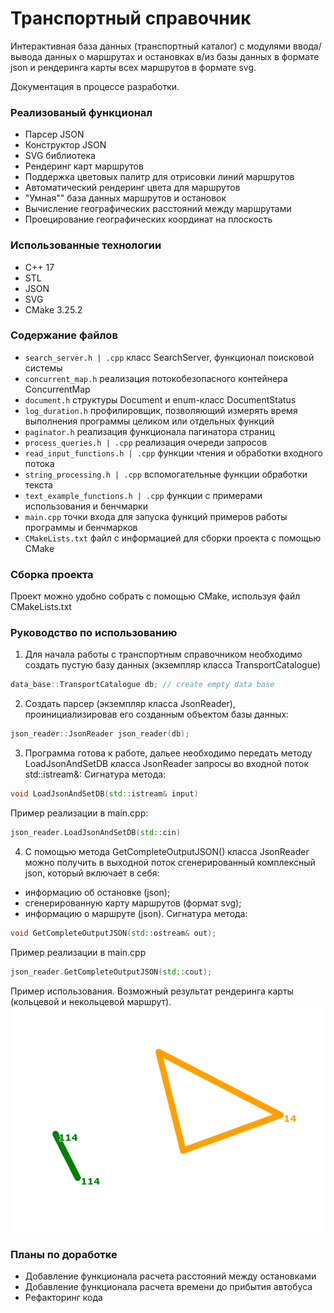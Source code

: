 # Транспортный справочник
Интерактивная база данных (транспортный каталог) с модулями ввода/вывода данных о маршрутах и остановках в/из базы данных в формате json и рендеринга карты всех маршрутов в формате svg.

Документация в процессе разработки.

### Реализованый функционал
- Парсер JSON
- Конструктор JSON
- SVG библиотека
- Рендеринг карт маршрутов
- Поддержка цветовых палитр для отрисовки линий маршрутов
- Автоматический рендеринг цвета для маршрутов
- "Умная"" база данных маршрутов и остановок
- Вычисление географических расстояний между маршрутами
- Проецирование географических координат на плоскость

### Использованные технологии
- C++ 17
- STL
- JSON
- SVG
- CMake 3.25.2

### Содержание файлов
- `search_server.h | .cpp` класс SearchServer, функционал поисковой системы
- `concurrent_map.h` реализация потокобезопасного контейнера ConcurrentMap
- `document.h` структуры Document и enum-класс DocumentStatus
- `log_duration.h` профилировщик, позволяющий измерять время выполнения программы целиком или отдельных функций
- `paginator.h` реализация функционала пагинатора страниц
- `process_queries.h | .cpp` реализация очереди запросов
- `read_input_functions.h | .cpp` функции чтения и обработки входного потока
- `string_processing.h | .cpp` вспомогательные функции обработки текста
- `text_example_functions.h | .cpp` функции с примерами использования и бенчмарки
- `main.cpp` точки входа для запуска функций примеров работы программы и бенчмарков
- `CMakeLists.txt` файл с информацией для сборки проекта с помощью CMake

### Сборка проекта
Проект можно удобно собрать с помощью CMake, используя файл CMakeLists.txt

### Руководство по использованию
1. Для начала работы с транспортным справочником необходимо создать пустую  базу данных (экземпляр класса TransportCatalogue)
```C++
data_base::TransportCatalogue db; // create empty data base
```
2. Создать парсер (экземпляр класса JsonReader), проинициализировав его созданным объектом базы данных:
```C++
json_reader::JsonReader json_reader(db); 
```
3. Программа готова к работе, дальeе необходимо передать методу LoadJsonAndSetDB класса JsonReader запросы во входной поток std::istream&:
Сигнатура метода:
```C++
void LoadJsonAndSetDB(std::istream& input)
```
Пример реализации в main.cpp:
```C++
json_reader.LoadJsonAndSetDB(std::cin)
```
4. С помощью метода GetCompleteOutputJSON() класса JsonReader можно получить в выходной поток сгенерированный комплексный json, который включает в себя:
- информацию об остановке (json);
- сгенерированную карту маршрутов (формат svg);
- информацию о маршруте (json).
Сигнатура метода:
```C++
void GetCompleteOutputJSON(std::ostream& out);
```
Пример реализации в main.cpp
```C++
json_reader.GetCompleteOutputJSON(std::cout);
```
Пример использования. Возможный результат рендеринга карты (кольцевой и некольцевой маршрут).
![Example svg](ex.png)

### Планы по доработке
- Добавление функционала расчета расстояний между остановками
- Добавление функционала расчета времени до прибытия автобуса
- Рефакторинг кода
